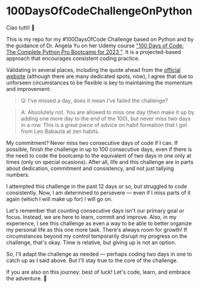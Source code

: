 # 100DaysOfCodeChallengeOnPython
Ciao tutti! 👋

This is my repo for my #100DaysOfCode Challenge based on Python and by the guidance of Dr. Angela Yu on her Udemy course ["100 Days of Code: The Complete Python Pro Bootcamp for 2023
"](https://www.udemy.com/course/100-days-of-code/). It is a projected-based approach that encourages consistent coding practice.

Validating in several places, including the quote ahead from the [official website](https://www.100daysofcode.com/faq/) (although there are many dedicated spots, now), I agree that due to unforseen circumstances to be flexible is key to maintaining the momentum and improvement:

>Q: I’ve missed a day, does it mean I’ve failed the challenge?

>A: Absolutely not. You are allowed to miss one day (then make it up by adding one more day to the end of the 100), but never miss two days in a row. This is a great piece of advice on habit formation that I got from Leo Babauta at zen habits.

My commitment? Never miss two consecutive days of code if I can. If possible, finish the challenge in up to 100 consecutive days, even if there is the need to code the bootcamp to the equivalent of two days in one only at times (only on special ocasions). After all, life and this challenge are in parts about dedication, commitment and consistency, and not just tallying numbers.

I attempted this challenge in the past 12 days or so, but struggled to code consistently. Now, I am determined to persevere — even if I miss parts of it again (which I will make up for) I will go on.

Let's remember that counting consecutive days isn't our primary goal or focus. Instead, we are here to learn, commit and improve. Also, in my experience, I see this challenge as even a way to be able to better organize my personal life as this one more task. There's always room for growth! If circumstances beyond my control temporarily disrupt my progress on the challenge, that's okay. Time is relative, but giving up is not an option.

So, I'll adapt the challenge as needed — perhaps coding two days in one to catch up as I said above. But I'll stay true to the core of the challenge.

If you are also on this journey: best of luck! Let's code, learn, and embrace the adventure. 🚀

